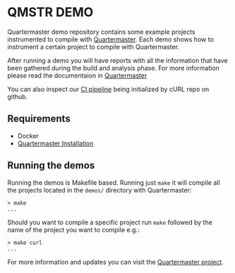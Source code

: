 # QMSTR DEMO

Quartermaster demo repository contains some example projects instrumented to compile with [Quartermaster](https://github.com/QMSTR/qmstr).
Each demo shows how to instrument a certain project to compile with Quartermaster.

After running a demo you will have reports with all the information that have been gathered during the build and analysis phase. For more information please read the documentaion in [Quartermaster](https://github.com/QMSTR/qmstr)

You can also inspect our [CI pipeline](https://ci.endocode.com/blue/organizations/jenkins/QMSTR%2Fqmstr-cURL-demo/activity) being initialized by cURL repo on github.

## Requirements

* Docker
* [Quartermaster Installation](https://github.com/QMSTR/qmstr)

## Running the demos

Running the demos is Makefile based.
Running just `make` it will compile all the projects located in the `demos/` directory with Quartermaster:

	> make
	...

Should you want to compile a specific project run `make` followed by the name of the project you want to compile e.g.:

	> make curl
	...

For more information and updates you can visit the [Quartermaster project](http://qmstr.org).
